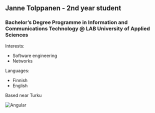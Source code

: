 ## Janne Tolppanen - 2nd year student
### Bachelor’s Degree Programme in Information and Communications Technology @ LAB University of Applied Sciences

Interests:
- Software engineering
- Networks

Languages:
- Finnish
- English

Based near Turku


![Angular](https://cdn.jsdelivr.net/gh/devicons/devicon/icons/angularjs/angularjs-original.svg)
          


